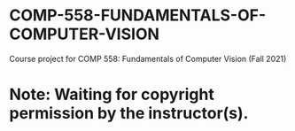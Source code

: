 # COMP-558-FUNDAMENTALS-OF-COMPUTER-VISION
Course project for COMP 558: Fundamentals of Computer Vision (Fall 2021)

# Note: Waiting for copyright permission by the instructor(s).
